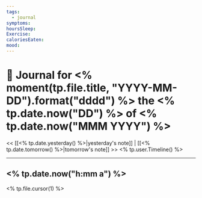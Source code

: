 ```yaml
---
tags:
  - journal
symptoms: 
hoursSleep: 
Exercise: 
caloriesEaten: 
mood:
---
```

# 📆 Journal for <% moment(tp.file.title, "YYYY-MM-DD").format("dddd") %> the <% tp.date.now("DD") %> of <% tp.date.now("MMM YYYY") %>
<< [[<% tp.date.yesterday() %>|yesterday's note]] | [[<% tp.date.tomorrow() %>|tomorrow's note]] >>
<% tp.user.Timeline() %>

---

## <% tp.date.now("h:mm a") %>

<% tp.file.cursor(1) %>
